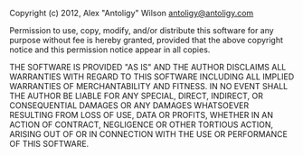 Copyright (c) 2012, Alex "Antoligy" Wilson antoligy@antoligy.com


Permission to use, copy, modify, and/or distribute this software for any purpose without fee is hereby granted, provided that the above copyright notice and this permission notice appear in all copies.


THE SOFTWARE IS PROVIDED "AS IS" AND THE AUTHOR DISCLAIMS ALL WARRANTIES WITH REGARD TO THIS SOFTWARE INCLUDING ALL IMPLIED WARRANTIES OF MERCHANTABILITY AND FITNESS. IN NO EVENT SHALL THE AUTHOR BE LIABLE FOR ANY SPECIAL, DIRECT, INDIRECT, OR CONSEQUENTIAL DAMAGES OR ANY DAMAGES WHATSOEVER RESULTING FROM LOSS OF USE, DATA OR PROFITS, WHETHER IN AN ACTION OF CONTRACT, NEGLIGENCE OR OTHER TORTIOUS ACTION, ARISING OUT OF OR IN CONNECTION WITH THE USE OR PERFORMANCE OF THIS SOFTWARE.

